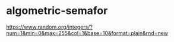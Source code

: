 # algometric-semafor

https://www.random.org/integers/?num=1&min=0&max=255&col=1&base=10&format=plain&rnd=new
